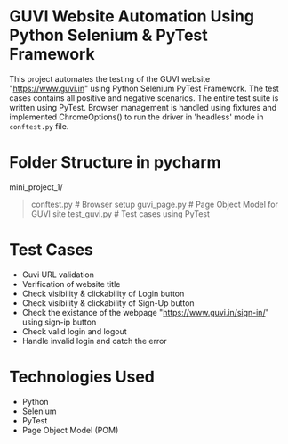 # GUVI Website Automation Using Python Selenium & PyTest Framework

This project automates the testing of the GUVI website "https://www.guvi.in" using Python Selenium PyTest Framework. The test cases contains all positive and negative scenarios.
The entire test suite is written using PyTest.
Browser management is handled using fixtures and implemented ChromeOptions() to run the driver in 'headless' mode in `conftest.py` file.

# Folder Structure in pycharm

mini_project_1/
  > conftest.py     # Browser setup
  > guvi_page.py    # Page Object Model for GUVI site
  > test_guvi.py    # Test cases using PyTest

# Test Cases

-  Guvi URL validation
-  Verification of website title
-  Check visibility & clickability of Login button
-  Check visibility & clickability of Sign-Up button
-  Check the existance of the webpage "https://www.guvi.in/sign-in/" using sign-ip button
-  Check valid login and logout
-  Handle invalid login and catch the error

# Technologies Used

- Python
- Selenium 
- PyTest
- Page Object Model (POM)

